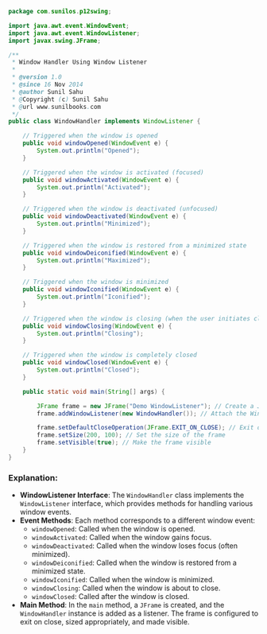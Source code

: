 
```java
package com.sunilos.p12swing;

import java.awt.event.WindowEvent;
import java.awt.event.WindowListener;
import javax.swing.JFrame;

/**
 * Window Handler Using Window Listener
 * 
 * @version 1.0
 * @since 16 Nov 2014
 * @author Sunil Sahu
 * @Copyright (c) Sunil Sahu
 * @url www.sunilbooks.com
 */
public class WindowHandler implements WindowListener {

    // Triggered when the window is opened
    public void windowOpened(WindowEvent e) {
        System.out.println("Opened");
    }

    // Triggered when the window is activated (focused)
    public void windowActivated(WindowEvent e) {
        System.out.println("Activated");
    }

    // Triggered when the window is deactivated (unfocused)
    public void windowDeactivated(WindowEvent e) {
        System.out.println("Minimized");
    }

    // Triggered when the window is restored from a minimized state
    public void windowDeiconified(WindowEvent e) {
        System.out.println("Maximized");
    }

    // Triggered when the window is minimized
    public void windowIconified(WindowEvent e) {
        System.out.println("Iconified");
    }

    // Triggered when the window is closing (when the user initiates close)
    public void windowClosing(WindowEvent e) {
        System.out.println("Closing");
    }

    // Triggered when the window is completely closed
    public void windowClosed(WindowEvent e) {
        System.out.println("Closed");
    }

    public static void main(String[] args) {

        JFrame frame = new JFrame("Demo WindowListener"); // Create a JFrame with a title
        frame.addWindowListener(new WindowHandler()); // Attach the WindowListener to the frame

        frame.setDefaultCloseOperation(JFrame.EXIT_ON_CLOSE); // Exit on close
        frame.setSize(200, 100); // Set the size of the frame
        frame.setVisible(true); // Make the frame visible
    }
}
```

### Explanation:
- **WindowListener Interface**: The `WindowHandler` class implements the `WindowListener` interface, which provides methods for handling various window events.
- **Event Methods**: Each method corresponds to a different window event:
  - `windowOpened`: Called when the window is opened.
  - `windowActivated`: Called when the window gains focus.
  - `windowDeactivated`: Called when the window loses focus (often minimized).
  - `windowDeiconified`: Called when the window is restored from a minimized state.
  - `windowIconified`: Called when the window is minimized.
  - `windowClosing`: Called when the window is about to close.
  - `windowClosed`: Called after the window is closed.
- **Main Method**: In the `main` method, a `JFrame` is created, and the `WindowHandler` instance is added as a listener. The frame is configured to exit on close, sized appropriately, and made visible.

